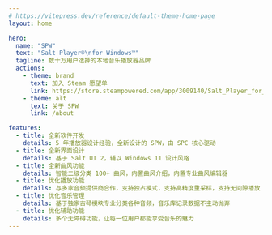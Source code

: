 ```yaml
---
# https://vitepress.dev/reference/default-theme-home-page
layout: home

hero:
  name: "SPW"
  text: "Salt Player®\nfor Windows™"
  tagline: 数十万用户选择的本地音乐播放器品牌
  actions:
    - theme: brand
      text: 加入 Steam 愿望单
      link: https://store.steampowered.com/app/3009140/Salt_Player_for_Windows/
    - theme: alt
      text: 关于 SPW
      link: /about

features:
  - title: 全新软件开发
    details: 5 年播放器设计经验，全新设计的 SPW，由 SPC 核心驱动
  - title: 全新界面设计
    details: 基于 Salt UI 2，辅以 Windows 11 设计风格
  - title: 全新曲风功能
    details: 智能二级分类 100+ 曲风，内置曲风介绍，内置专业曲风编辑器
  - title: 优化播放功能
    details: 与多家音频提供商合作，支持独占模式，支持高精度重采样，支持无间隙播放
  - title: 优化音乐管理
    details: 基于独家古琴模块专业分类各种音频，音乐库记录数据不主动抛弃
  - title: 优化辅助功能
    details: 多个无障碍功能，让每一位用户都能享受音乐的魅力
---
```


